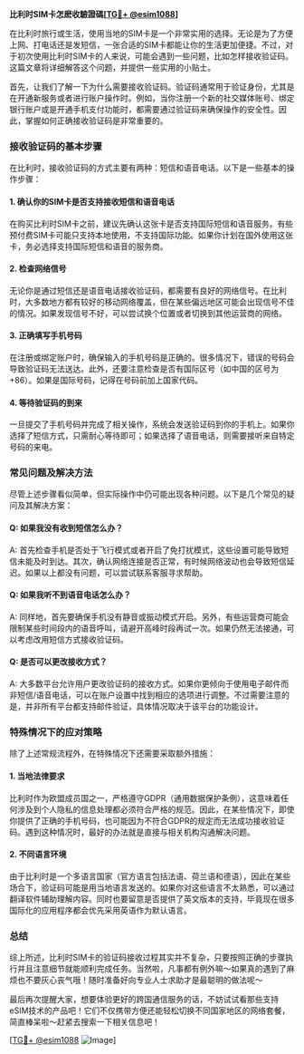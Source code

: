 **比利时SIM卡怎麽收驗證碼[[TG💪+ @esim1088](https://t.me/s/esim1088)]**

在比利时旅行或生活，使用当地的SIM卡是一个非常实用的选择。无论是为了方便上网、打电话还是发短信，一张合适的SIM卡都能让你的生活更加便捷。不过，对于初次使用比利时SIM卡的人来说，可能会遇到一些问题，比如怎样接收验证码。这篇文章将详细解答这个问题，并提供一些实用的小贴士。

首先，让我们了解一下为什么需要接收验证码。验证码通常用于验证身份，尤其是在开通新服务或者进行账户操作时。例如，当你注册一个新的社交媒体账号、绑定银行账户或是开通手机支付功能时，都需要通过验证码来确保操作的安全性。因此，掌握如何正确接收验证码是非常重要的。

### 接收验证码的基本步骤

在比利时，接收验证码的方式主要有两种：短信和语音电话。以下是一些基本的操作步骤：

#### 1. 确认你的SIM卡是否支持接收短信和语音电话

在购买比利时SIM卡之前，建议先确认这张卡是否支持国际短信和语音服务。有些预付费SIM卡可能只支持本地使用，不支持国际功能。如果你计划在国外使用这张卡，务必选择支持国际短信和语音的服务商。

#### 2. 检查网络信号

无论你是通过短信还是语音电话接收验证码，都需要有良好的网络信号。在比利时，大多数地方都有较好的移动网络覆盖，但在某些偏远地区可能会出现信号不佳的情况。如果发现信号不好，可以尝试换个位置或者切换到其他运营商的网络。

#### 3. 正确填写手机号码

在注册或绑定账户时，确保输入的手机号码是正确的。很多情况下，错误的号码会导致验证码无法送达。此外，还要注意检查是否有国际区号（如中国的区号为+86）。如果是国际号码，记得在号码前加上国家代码。

#### 4. 等待验证码的到来

一旦提交了手机号码并完成了相关操作，系统会发送验证码到你的手机上。如果你选择了短信方式，只需耐心等待即可；如果选择了语音电话，则需要接听来自特定号码的来电。

### 常见问题及解决方法

尽管上述步骤看似简单，但实际操作中仍可能出现各种问题。以下是几个常见的疑问及其解决方案：

#### Q: 如果我没有收到短信怎么办？

A: 首先检查手机是否处于飞行模式或者开启了免打扰模式，这些设置可能导致短信未能及时到达。其次，确认网络连接是否正常，有时候网络波动也会导致短信延迟。如果以上都没有问题，可以尝试联系客服寻求帮助。

#### Q: 如果我听不到语音电话怎么办？

A: 同样地，首先要确保手机没有静音或振动模式开启。另外，有些运营商可能会限制某些时间段内的语音呼叫，请避开高峰时段再试一次。如果仍然无法接通，可以考虑改用短信方式接收验证码。

#### Q: 是否可以更改接收方式？

A: 大多数平台允许用户更改验证码的接收方式。如果你更倾向于使用电子邮件而非短信/语音电话，可以在账户设置中找到相应的选项进行调整。不过需要注意的是，并非所有平台都支持邮件验证，具体情况取决于该平台的功能设计。

### 特殊情况下的应对策略

除了上述常规流程外，在特殊情况下还需要采取额外措施：

#### 1. 当地法律要求

比利时作为欧盟成员国之一，严格遵守GDPR（通用数据保护条例），这意味着任何涉及到个人隐私的信息处理都必须符合严格的规范。因此，在某些情况下，即使你提供了正确的手机号码，也可能因为不符合GDPR的规定而无法成功接收验证码。遇到这种情况时，最好的办法就是直接与相关机构沟通解决问题。

#### 2. 不同语言环境

由于比利时是一个多语言国家（官方语言包括法语、荷兰语和德语），因此在某些场合下，验证码可能是用当地语言发送的。如果你对这些语言不太熟悉，可以通过翻译软件辅助理解内容。同时也要留意是否提供了英文版本的支持，毕竟现在很多国际化的应用程序都会优先采用英语作为默认语言。

### 总结

综上所述，比利时SIM卡的验证码接收过程其实并不复杂，只要按照正确的步骤执行并且注意细节就能顺利完成任务。当然啦，凡事都有例外嘛～如果真的遇到了麻烦也不要灰心丧气哦！随时准备好向专业人士求助才是最聪明的做法呢～

最后再次提醒大家，想要体验更好的跨国通信服务的话，不妨试试看那些支持eSIM技术的产品吧！它们不仅携带方便还能轻松切换不同国家地区的网络套餐，简直棒呆啦～赶紧去搜索一下相关信息吧！

[[TG💪+ @esim1088](https://t.me/s/esim1088) ![Image](https://i.postimg.cc/4NQfJmqS/Snipaste-2025-05-13-00-14-12.png)]